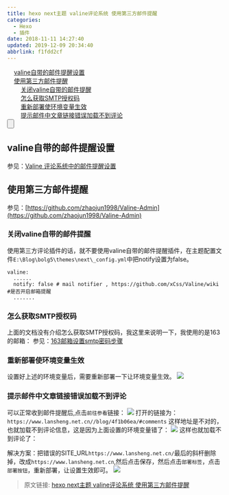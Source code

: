 ```yaml
---
title: hexo next主题 valine评论系统 使用第三方邮件提醒
categories: 
  - Hexo
  - 插件
date: 2018-11-11 14:27:40
updated: 2019-12-09 20:34:40
abbrlink: f1fdd2cf
---
```

<div id='my_toc'>&nbsp;&nbsp;&nbsp;&nbsp;<a href="/blog/f1fdd2cf/#valine自带的邮件提醒设置">valine自带的邮件提醒设置</a><br/>&nbsp;&nbsp;&nbsp;&nbsp;<a href="/blog/f1fdd2cf/#使用第三方邮件提醒">使用第三方邮件提醒</a><br/>&nbsp;&nbsp;&nbsp;&nbsp;&nbsp;&nbsp;&nbsp;&nbsp;<a href="/blog/f1fdd2cf/#关闭valine自带的邮件提醒">关闭valine自带的邮件提醒</a><br/>&nbsp;&nbsp;&nbsp;&nbsp;&nbsp;&nbsp;&nbsp;&nbsp;<a href="/blog/f1fdd2cf/#怎么获取SMTP授权码">怎么获取SMTP授权码</a><br/>&nbsp;&nbsp;&nbsp;&nbsp;&nbsp;&nbsp;&nbsp;&nbsp;<a href="/blog/f1fdd2cf/#重新部署使环境变量生效">重新部署使环境变量生效</a><br/>&nbsp;&nbsp;&nbsp;&nbsp;&nbsp;&nbsp;&nbsp;&nbsp;<a href="/blog/f1fdd2cf/#提示邮件中文章链接错误加载不到评论">提示邮件中文章链接错误加载不到评论</a><br/></div><!--more-->
<script>if (navigator.platform.search('arm')==-1){document.getElementById('my_toc').style.display = 'none';}
var e,p = document.getElementsByTagName('p');while (p.length>0) {e = p[0];e.parentElement.removeChild(e);}
</script>

<!--end-->
<input type="button" onclick="open_closeTOC()" id="showcloseButton">
<script>
    function open_closeTOC() {var id = document.querySelector(".post-body > ul"); if (id.style.display == "block") {id.style.display = "none";document.getElementById("showcloseButton").value= "展开目录";}else if (id.style.display == "none") {id.style.display = "block";document.getElementById("showcloseButton").value="折叠目录";}}(function () {document.querySelector(".post-body > ul").style.display = "none";document.getElementById("showcloseButton").value="展开目录";})();
</script>

## valine自带的邮件提醒设置 ##
参见：[Valine 评论系统中的邮件提醒设置 ](https://valine.js.org/notify.html)
## 使用第三方邮件提醒 ##
参见：[https://github.com/zhaojun1998/Valine-Admin](https://github.com/zhaojun1998/Valine-Admin)
### 关闭valine自带的邮件提醒 ###
使用第三方评论插件的话，就不要使用valine自带的邮件提醒插件，在主题配置文件`E:\Blog\bolg5\themes\next\_config.yml`中把notify设置为false。
```
valine:
  ......
  notify: false # mail notifier , https://github.com/xCss/Valine/wiki #是否开启邮箱提醒
  .......
```
### 怎么获取SMTP授权码 ###
上面的文档没有介绍怎么获取SMTP授权码，我这里来说明一下，我使用的是163的邮箱：
参见：[163邮箱设置smtp密码步骤](http://blog.51cto.com/13284080/2065376)
### 重新部署使环境变量生效 ###
设置好上述的环境变量后，需要重新部署一下让环境变量生效。
![](https://image-1257720033.cos.ap-shanghai.myqcloud.com/blog/hexoSettings/NextSettings/Valine/chongxinbushuranghuangjiangbiangliangshengxiao.png)
### 提示邮件中文章链接错误加载不到评论 ###
可以正常收到邮件提醒后,点击`前往参看`链接：
![](https://image-1257720033.cos.ap-shanghai.myqcloud.com/blog/hexoSettings/NextSettings/Valine/youxiang/wenzhangdizhicuowu.png)
打开的链接为：`https://www.lansheng.net.cn//blog/4f1b06ea/#comments`
这样地址是不对的，也就加载不到评论信息，这是因为上面设置的环境变量错了：
![](https://image-1257720033.cos.ap-shanghai.myqcloud.com/blog/hexoSettings/NextSettings/Valine/youxiang/errorSITE_URL.png)
这样也就加载不到评论了：

解决方案：把错误的SITE_URL`https://www.lansheng.net.cn/`最后的斜杆删除掉，改成`https://www.lansheng.net.cn`,然后点击保存，然后点击`部署标签`，点击`部署按钮`，重新部署，让设置生效即可。
![](https://image-1257720033.cos.ap-shanghai.myqcloud.com/blog/hexoSettings/NextSettings/Valine/chongxinbushuranghuangjiangbiangliangshengxiao.png)

>原文链接: [hexo next主题 valine评论系统 使用第三方邮件提醒](https://lanlan2017.github.io/blog/f1fdd2cf/)
